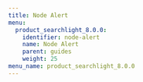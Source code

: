 ```yaml
---
title: Node Alert
menu:
  product_searchlight_8.0.0:
    identifier: node-alert
    name: Node Alert
    parent: guides
    weight: 25
menu_name: product_searchlight_8.0.0
---
```

